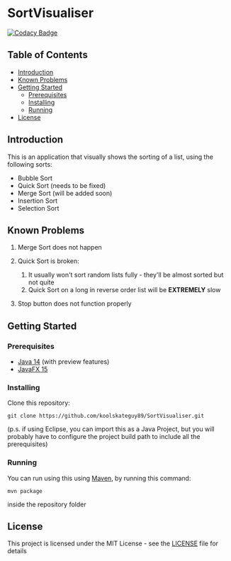 # SortVisualiser

[![Codacy Badge](https://app.codacy.com/project/badge/Grade/7f1307d0b35e4fa48c793b57a9c4217d)](https://www.codacy.com/gh/koolskateguy89/SortVisualiser/dashboard?utm_source=github.com&amp;utm_medium=referral&amp;utm_content=koolskateguy89/SortVisualiser&amp;utm_campaign=Badge_Grade)

## Table of Contents

- [Introduction](#introduction)
- [Known Problems](#known-problems)
- [Getting Started](#getting-started)
    - [Prerequisites](#prerequisites)
    - [Installing](#installing)
    - [Running](#running)
- [License](#license)

## Introduction

This is an application that visually shows the sorting of a list, using the following sorts:
- Bubble Sort
- Quick Sort (needs to be fixed)
- Merge Sort (will be added soon)
- Insertion Sort
- Selection Sort

## Known Problems

1. Merge Sort does not happen

2. Quick Sort is broken:
    1. It usually won't sort random lists fully - they'll be almost sorted but not quite
    2. Quick Sort on a long in reverse order list will be **EXTREMELY** slow

3. Stop button does not function properly

## Getting Started

### Prerequisites

-  [Java 14](https://www.oracle.com/uk/java/technologies/javase-downloads.html) (with preview features)
-  [JavaFX 15](https://openjfx.io/)

### Installing

Clone this repository:
```
git clone https://github.com/koolskateguy89/SortVisualiser.git
```

(p.s. if using Eclipse, you can import this as a Java Project, but you will probably have to configure the project build path to include all the prerequisites)

### Running

You can run using this using [Maven](https://maven.apache.org), by running this command:
```
mvn package
```
inside the repository folder

## License

This project is licensed under the MIT License - see the [LICENSE](LICENSE) file for details
